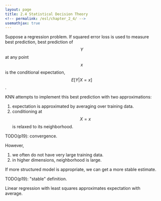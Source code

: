 ```yaml
---
layout: page
title: 2.4 Statistical Decision Theory
<!-- permalink: /esl/chapter_2_4/ -->
usemathjax: true
---
```


Suppose a regression problem. If squared error loss is used to measure best prediction, best prediction of $$Y$$ at any point $$x$$ is the conditional expectation, $$E[Y \lvert X = x]$$.

KNN attempts to implement this best prediction with two approximations:
1. expectation is approximated by averaging over training data.
1. conditioning at $$X = x$$ is relaxed to its neighborhood.

TODO(p19): convergence.

However,
1. we often do not have very large training data.
1. in higher dimensions, neighborhood is large.

If more structured model is appropriate, we can get a more stable estimate.

TODO(p19): "stable" definition.

Linear regression with least squares approximates expectation with average.

